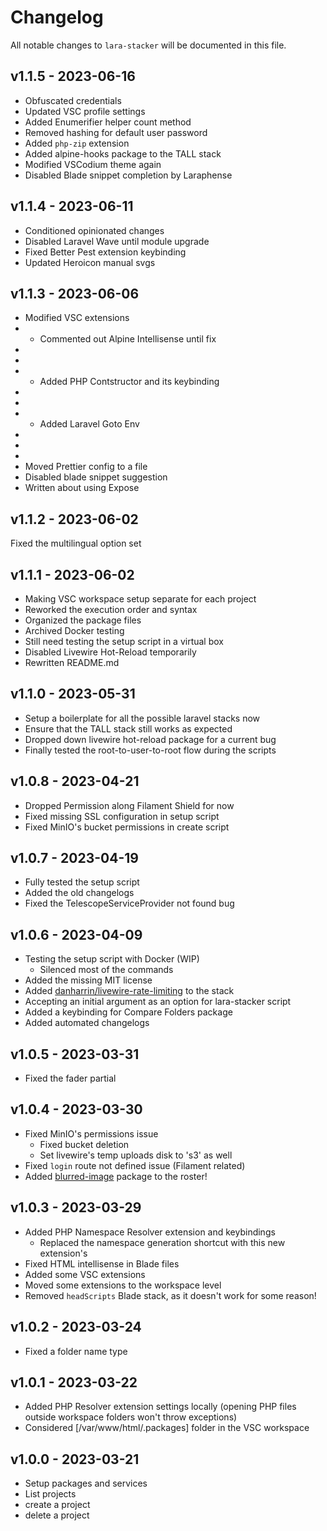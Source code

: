 # Changelog

All notable changes to `lara-stacker` will be documented in this file.

## v1.1.5 - 2023-06-16

- Obfuscated credentials
- Updated VSC profile settings
- Added Enumerifier helper count method
- Removed hashing for default user password
- Added `php-zip` extension
- Added alpine-hooks package to the TALL stack
- Modified VSCodium theme again
- Disabled Blade snippet completion by Laraphense

## v1.1.4 - 2023-06-11

- Conditioned opinionated changes
- Disabled Laravel Wave until module upgrade
- Fixed Better Pest extension keybinding
- Updated Heroicon manual svgs

## v1.1.3 - 2023-06-06

- Modified VSC extensions
- - Commented out Alpine Intellisense until fix
- 
- 
- - Added PHP Contstructor and its keybinding
- 
- 
- - Added Laravel Goto Env
- 
- 
- 
- Moved Prettier config to a file
- Disabled blade snippet suggestion
- Written about using Expose

## v1.1.2 - 2023-06-02

Fixed the multilingual option set

## v1.1.1 - 2023-06-02

- Making VSC workspace setup separate for each project
- Reworked the execution order and syntax
- Organized the package files
- Archived Docker testing
- Still need testing the setup script in a virtual box
- Disabled Livewire Hot-Reload temporarily
- Rewritten README.md

## v1.1.0 - 2023-05-31

- Setup a boilerplate for all the possible laravel stacks now
- Ensure that the TALL stack still works as expected
- Dropped down livewire hot-reload package for a current bug
- Finally tested the root-to-user-to-root flow during the scripts

## v1.0.8 - 2023-04-21

- Dropped Permission along Filament Shield for now
- Fixed missing SSL configuration in setup script
- Fixed MinIO's bucket permissions in create script

## v1.0.7 - 2023-04-19

- Fully tested the setup script
- Added the old changelogs
- Fixed the TelescopeServiceProvider not found bug

## v1.0.6 - 2023-04-09

- Testing the setup script with Docker (WIP)
    - Silenced most of the commands
- Added the missing MIT license
- Added [danharrin/livewire-rate-limiting](https://github.com/danharrin/livewire-rate-limiting) to the stack
- Accepting an initial argument as an option for lara-stacker script
- Added a keybinding for Compare Folders package
- Added automated changelogs

## v1.0.5 - 2023-03-31

- Fixed the fader partial

## v1.0.4 - 2023-03-30

- Fixed MinIO's permissions issue
    - Fixed bucket deletion
    - Set livewire's temp uploads disk to 's3' as well
- Fixed `login` route not defined issue (Filament related)
- Added [blurred-image](https://github.com/GoodM4ven/blurred-image) package to the roster!

## v1.0.3 - 2023-03-29

- Added PHP Namespace Resolver extension and keybindings
    - Replaced the namespace generation shortcut with this new extension's
- Fixed HTML intellisense in Blade files
- Added some VSC extensions
- Moved some extensions to the workspace level
- Removed `headScripts` Blade stack, as it doesn't work for some reason!

## v1.0.2 - 2023-03-24

- Fixed a folder name type

## v1.0.1 - 2023-03-22

- Added PHP Resolver extension settings locally (opening PHP files outside workspace folders won't throw exceptions)
- Considered [/var/www/html/.packages] folder in the VSC workspace

## v1.0.0 - 2023-03-21

- Setup packages and services
- List projects
- create a project
- delete a project
